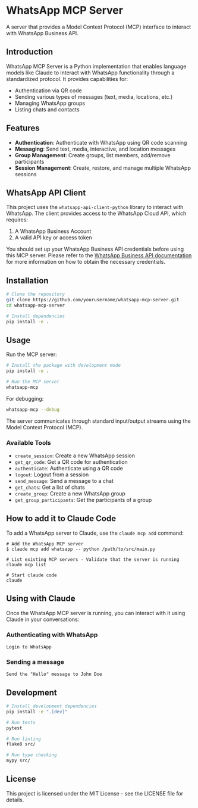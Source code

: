 # WhatsApp MCP Server

A server that provides a Model Context Protocol (MCP) interface to interact with WhatsApp Business API.

## Introduction

WhatsApp MCP Server is a Python implementation that enables language models like Claude to interact with WhatsApp functionality through a standardized protocol. It provides capabilities for:

- Authentication via QR code
- Sending various types of messages (text, media, locations, etc.)
- Managing WhatsApp groups
- Listing chats and contacts

## Features

- **Authentication**: Authenticate with WhatsApp using QR code scanning
- **Messaging**: Send text, media, interactive, and location messages
- **Group Management**: Create groups, list members, add/remove participants
- **Session Management**: Create, restore, and manage multiple WhatsApp sessions

## WhatsApp API Client

This project uses the `whatsapp-api-client-python` library to interact with WhatsApp. The client provides access to the WhatsApp Cloud API, which requires:

1. A WhatsApp Business Account
2. A valid API key or access token

You should set up your WhatsApp Business API credentials before using this MCP server. Please refer to the [WhatsApp Business API documentation](https://developers.facebook.com/docs/whatsapp/cloud-api) for more information on how to obtain the necessary credentials.

## Installation

```bash
# Clone the repository
git clone https://github.com/yourusername/whatsapp-mcp-server.git
cd whatsapp-mcp-server

# Install dependencies
pip install -e .
```

## Usage

Run the MCP server:

```bash
# Install the package with development mode
pip install -e .

# Run the MCP server
whatsapp-mcp
```

For debugging:

```bash
whatsapp-mcp --debug
```

The server communicates through standard input/output streams using the Model Context Protocol (MCP).

### Available Tools

- `create_session`: Create a new WhatsApp session
- `get_qr_code`: Get a QR code for authentication
- `authenticate`: Authenticate using a QR code
- `logout`: Logout from a session
- `send_message`: Send a message to a chat
- `get_chats`: Get a list of chats
- `create_group`: Create a new WhatsApp group
- `get_group_participants`: Get the participants of a group

## How to add it to Claude Code

To add a WhatsApp server to Claude, use the `claude mcp add` command:

```
# Add the WhatsApp MCP server
$ claude mcp add whatsapp -- python /path/to/src/main.py

# List existing MCP servers - Validate that the server is running
claude mcp list

# Start claude code
claude
```

## Using with Claude

Once the WhatsApp MCP server is running, you can interact with it using Claude in your conversations:

### Authenticating with WhatsApp

```
Login to WhatsApp
```


### Sending a message

```
Send the "Hello" message to John Doe
```

## Development

```bash
# Install development dependencies
pip install -e ".[dev]"

# Run tests
pytest

# Run linting
flake8 src/

# Run type checking
mypy src/
```

## License

This project is licensed under the MIT License - see the LICENSE file for details.
